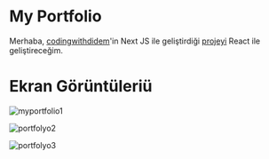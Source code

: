 # My Portfolio

Merhaba, [codingwithdidem](https://www.youtube.com/channel/UCfGXEo2uCkVqcIqkIaFNGcA)'in Next JS ile geliştirdiği [projeyi](https://www.youtube.com/watch?v=YWMpga5Ax7A) React ile geliştireceğim.

# Ekran Görüntüleriü

![myportfolio1](https://user-images.githubusercontent.com/44196434/160198930-3018a30d-56b5-42a4-af9a-6e88d764aec9.png)

![portfolyo2](https://user-images.githubusercontent.com/44196434/160258195-df6a76a6-cf1e-4cc1-bfc9-af1f9204c642.png)

![portfolyo3](https://user-images.githubusercontent.com/44196434/160258197-4e316772-cf1c-4bae-9616-563268ad3586.png)
